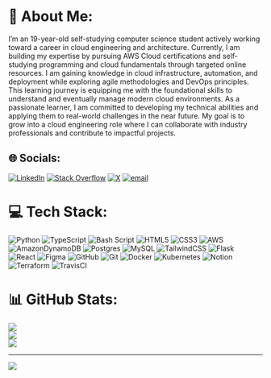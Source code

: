 # 💫 About Me:
I’m an 19-year-old self-studying computer science student actively working toward a career in cloud engineering and architecture. Currently, I am building my expertise by pursuing AWS Cloud certifications and self-studying programming and cloud fundamentals through targeted online resources. I am gaining knowledge in cloud infrastructure, automation, and deployment while exploring agile methodologies and DevOps principles. This learning journey is equipping me with the foundational skills to understand and eventually manage modern cloud environments. As a passionate learner, I am committed to developing my technical abilities and applying them to real-world challenges in the near future. My goal is to grow into a cloud engineering role where I can collaborate with industry professionals and contribute to impactful projects.


## 🌐 Socials:
[![LinkedIn](https://img.shields.io/badge/LinkedIn-%230077B5.svg?logo=linkedin&logoColor=white)](https://linkedin.com/in/https://www.linkedin.com/in/abuzar-haneefi-48a667324/) [![Stack Overflow](https://img.shields.io/badge/-Stackoverflow-FE7A16?logo=stack-overflow&logoColor=white)](https://stackoverflow.com/users/https://stackoverflow.com/users/29397411) [![X](https://img.shields.io/badge/X-black.svg?logo=X&logoColor=white)](https://x.com/https://x.com/champ_v_12) [![email](https://img.shields.io/badge/Email-D14836?logo=gmail&logoColor=white)](mailto:abuzarhaneefi@icloud.com) 

# 💻 Tech Stack:
![Python](https://img.shields.io/badge/python-3670A0?style=plastic&logo=python&logoColor=ffdd54) ![TypeScript](https://img.shields.io/badge/typescript-%23007ACC.svg?style=plastic&logo=typescript&logoColor=white) ![Bash Script](https://img.shields.io/badge/bash_script-%23121011.svg?style=plastic&logo=gnu-bash&logoColor=white) ![HTML5](https://img.shields.io/badge/html5-%23E34F26.svg?style=plastic&logo=html5&logoColor=white) ![CSS3](https://img.shields.io/badge/css3-%231572B6.svg?style=plastic&logo=css3&logoColor=white) ![AWS](https://img.shields.io/badge/AWS-%23FF9900.svg?style=plastic&logo=amazon-aws&logoColor=white) ![AmazonDynamoDB](https://img.shields.io/badge/Amazon%20DynamoDB-4053D6?style=plastic&logo=Amazon%20DynamoDB&logoColor=white) ![Postgres](https://img.shields.io/badge/postgres-%23316192.svg?style=plastic&logo=postgresql&logoColor=white) ![MySQL](https://img.shields.io/badge/mysql-4479A1.svg?style=plastic&logo=mysql&logoColor=white) ![TailwindCSS](https://img.shields.io/badge/tailwindcss-%2338B2AC.svg?style=plastic&logo=tailwind-css&logoColor=white) ![Flask](https://img.shields.io/badge/flask-%23000.svg?style=plastic&logo=flask&logoColor=white) ![React](https://img.shields.io/badge/react-%2320232a.svg?style=plastic&logo=react&logoColor=%2361DAFB) ![Figma](https://img.shields.io/badge/figma-%23F24E1E.svg?style=plastic&logo=figma&logoColor=white) ![GitHub](https://img.shields.io/badge/github-%23121011.svg?style=plastic&logo=github&logoColor=white) ![Git](https://img.shields.io/badge/git-%23F05033.svg?style=plastic&logo=git&logoColor=white) ![Docker](https://img.shields.io/badge/docker-%230db7ed.svg?style=plastic&logo=docker&logoColor=white) ![Kubernetes](https://img.shields.io/badge/kubernetes-%23326ce5.svg?style=plastic&logo=kubernetes&logoColor=white) ![Notion](https://img.shields.io/badge/Notion-%23000000.svg?style=plastic&logo=notion&logoColor=white) ![Terraform](https://img.shields.io/badge/terraform-%235835CC.svg?style=plastic&logo=terraform&logoColor=white) ![TravisCI](https://img.shields.io/badge/travis%20ci-%232B2F33.svg?style=plastic&logo=travis&logoColor=white)
# 📊 GitHub Stats:
![](https://github-readme-stats.vercel.app/api?username=champv12&theme=dark&hide_border=false&include_all_commits=false&count_private=false)<br/>
![](https://nirzak-streak-stats.vercel.app/?user=champv12&theme=dark&hide_border=false)<br/>
![](https://github-readme-stats.vercel.app/api/top-langs/?username=champv12&theme=dark&hide_border=false&include_all_commits=false&count_private=false&layout=compact)

---
[![](https://visitcount.itsvg.in/api?id=champv12&icon=0&color=0)](https://visitcount.itsvg.in)

<!-- Proudly created with GPRM ( https://gprm.itsvg.in ) -->
